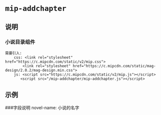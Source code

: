 # `mip-addchapter`

## 说明

### 小说目录组件
    需要引入:
        css: <link rel="stylesheet" href="https://c.mipcdn.com/static/v2/mip.css">
            <link rel="stylesheet" href="https://c.mipcdn.com/static/mag-design/2.0.2/mag-design.min.css">
        js: <script src="https://c.mipcdn.com/static/v2/mip.js"></script>
           <script src="/mip-addchapter/mip-addchapter.js"></script>

## 示例
<body>
    <mip-data>
        <script type="application/json">
          {
            "title": "神武天地"
          }
        </script>
    </mip-data>
    <mip-addchapter m-bind:novel-name = "title"></mip-addchapter>
</body>

###字段说明
novel-name: 小说的名字